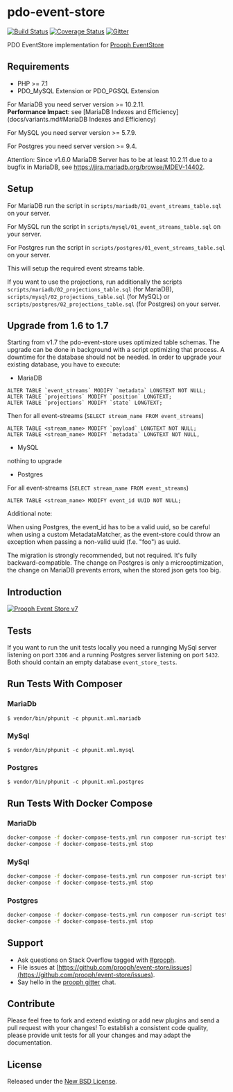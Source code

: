 # pdo-event-store

[![Build Status](https://travis-ci.com/prooph/pdo-event-store.svg?branch=master)](https://travis-ci.com/prooph/pdo-event-store)
[![Coverage Status](https://coveralls.io/repos/prooph/pdo-event-store/badge.svg?branch=master&service=github)](https://coveralls.io/github/prooph/pdo-event-store?branch=master)
[![Gitter](https://badges.gitter.im/Join%20Chat.svg)](https://gitter.im/prooph/improoph)

PDO EventStore implementation for [Prooph EventStore](https://github.com/prooph/event-store)

Requirements
------------

- PHP >= 7.1
- PDO_MySQL Extension or PDO_PGSQL Extension

For MariaDB you need server version >= 10.2.11.  
**Performance Impact**: see [MariaDB Indexes and Efficiency](docs/variants.md#MariaDB Indexes and Efficiency)

For MySQL you need server version >= 5.7.9.

For Postgres you need server version >= 9.4.

Attention: Since v1.6.0 MariaDB Server has to be at least 10.2.11 due to a bugfix in MariaDB, see https://jira.mariadb.org/browse/MDEV-14402.

Setup
-----

For MariaDB run the script in `scripts/mariadb/01_event_streams_table.sql` on your server.

For MySQL run the script in `scripts/mysql/01_event_streams_table.sql` on your server.

For Postgres run the script in `scripts/postgres/01_event_streams_table.sql` on your server.

This will setup the required event streams table.

If you want to use the projections, run additionally the scripts `scripts/mariadb/02_projections_table.sql`
(for MariaDB), `scripts/mysql/02_projections_table.sql` (for MySQL) or
`scripts/postgres/02_projections_table.sql` (for Postgres) on your server.

Upgrade from 1.6 to 1.7
-----------------------

Starting from v1.7 the pdo-event-store uses optimized table schemas.
The upgrade can be done in background with a script optimizing that process.
A downtime for the database should not be needed.
In order to upgrade your existing database, you have to execute:

- MariaDB

```
ALTER TABLE `event_streams` MODIFY `metadata` LONGTEXT NOT NULL;
ALTER TABLE `projections` MODIFY `position` LONGTEXT;
ALTER TABLE `projections` MODIFY `state` LONGTEXT;
```

Then for all event-streams (`SELECT stream_name FROM event_streams`)

```
ALTER TABLE <stream_name> MODIFY `payload` LONGTEXT NOT NULL;
ALTER TABLE <stream_name> MODIFY `metadata` LONGTEXT NOT NULL,
```

- MySQL

nothing to upgrade

- Postgres

For all event-streams (`SELECT stream_name FROM event_streams`)

```
ALTER TABLE <stream_name> MODIFY event_id UUID NOT NULL;
```

Additional note:

When using Postgres, the event_id has to be a valid uuid, so be careful when using a custom MetadataMatcher, as the
event-store could throw an exception when passing a non-valid uuid (f.e. "foo") as uuid.

The migration is strongly recommended, but not required. It's fully backward-compatible. The change on Postgres is
only a microoptimization, the change on MariaDB prevents errors, when the stored json gets too big.

Introduction
------------

[![Prooph Event Store v7](https://img.youtube.com/vi/QhpDIqYQzg0/0.jpg)](https://www.youtube.com/watch?v=QhpDIqYQzg0)

Tests
-----
If you want to run the unit tests locally you need a runnging MySql server listening on port `3306` 
and a running Postgres server listening on port `5432`. Both should contain an empty database `event_store_tests`.

## Run Tests With Composer

### MariaDb

`$ vendor/bin/phpunit -c phpunit.xml.mariadb`

### MySql

`$ vendor/bin/phpunit -c phpunit.xml.mysql`

### Postgres

`$ vendor/bin/phpunit -c phpunit.xml.postgres`

## Run Tests With Docker Compose

### MariaDb

```bash
docker-compose -f docker-compose-tests.yml run composer run-script test-mariadb --timeout 0; \
docker-compose -f docker-compose-tests.yml stop
```

### MySql

```bash
docker-compose -f docker-compose-tests.yml run composer run-script test-mysql --timeout 0; \
docker-compose -f docker-compose-tests.yml stop
```

### Postgres

```bash
docker-compose -f docker-compose-tests.yml run composer run-script test-postgres --timeout 0; \
docker-compose -f docker-compose-tests.yml stop
```

## Support

- Ask questions on Stack Overflow tagged with [#prooph](https://stackoverflow.com/questions/tagged/prooph).
- File issues at [https://github.com/prooph/event-store/issues](https://github.com/prooph/event-store/issues).
- Say hello in the [prooph gitter](https://gitter.im/prooph/improoph) chat.

## Contribute

Please feel free to fork and extend existing or add new plugins and send a pull request with your changes!
To establish a consistent code quality, please provide unit tests for all your changes and may adapt the documentation.

## License

Released under the [New BSD License](LICENSE).

